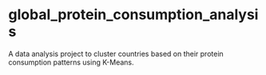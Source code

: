 # global_protein_consumption_analysis
A data analysis project to cluster countries based on their protein consumption patterns using K-Means.
